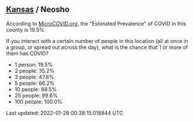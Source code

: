 
## [Kansas](/united-states/kansas) / Neosho

According to [MicroCOVID.org](http://microcovid.org),
the "Estimated Prevalence" of COVID in this county is 19.5%

If you interact with a certain number of people in this location
(all at once in a group, or spread out across the day), what is the chance that
1 or more of them has COVID?

- 1 person: 19.5%
- 2 people: 35.2%
- 3 people: 47.8%
- 5 people: 66.2%
- 10 people: 88.5%
- 25 people: 99.6%
- 100 people: 100.0%

Last updated: 2022-01-28 00:38:15.018844 UTC
